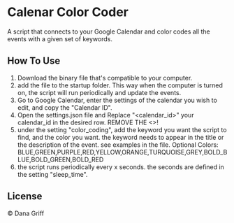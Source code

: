 # Calenar Color Coder
A script that connects to your Google Calendar and color codes all the events with a given set of keywords.

## How To Use
1. Download the binary file that's compatible to your computer.
2. add the file to the startup folder. This way when the computer is turned on, the script will run periodically and update the events.
3. Go to Google Calendar, enter the settings of the calendar you wish to edit, and copy the "Calendar ID".
4. Open the settings.json file and Replace "<calendar_id>" your calendar_id in the desired row. REMOVE THE <>!
5. under the setting "color_coding", add the keyword you want the script to find, and the color you want. 
    the keyword needs to appear in the title or the description of the event. see examples in the file.
    Optional Colors: BLUE,GREEN,PURPLE,RED,YELLOW,ORANGE,TURQUOISE,GREY,BOLD_BLUE,BOLD_GREEN,BOLD_RED
6. the script runs periodically every x seconds. the seconds are defined in the setting "sleep_time".

## License
© Dana Griff
